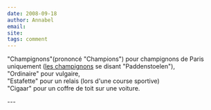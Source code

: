 ```yaml
---
date: 2008-09-18
author: Annabel
email: 
site: 
tags: comment
---
```


<p>&quot;Champignons&quot;(prononcé &quot;Champions&quot;) pour champignons de Paris uniquement (<a href="http://blog.re/me-in-amsterdam/index.php/la-fin-des-champignons">les champignons</a> se disant &quot;Paddenstoelen&quot;),<br />
&quot;Ordinaire&quot; pour vulgaire,<br />
&quot;Estafette&quot; pour un relais (lors d'une course sportive)<br />
&quot;Cigaar&quot; pour un coffre de toit sur une voiture.</p>
---